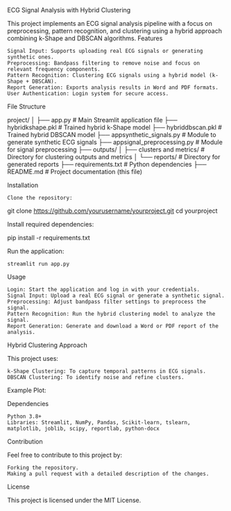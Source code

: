 ECG Signal Analysis with Hybrid Clustering

This project implements an ECG signal analysis pipeline with a focus on preprocessing, pattern recognition, and clustering using a hybrid approach combining k-Shape and DBSCAN algorithms.
Features

    Signal Input: Supports uploading real ECG signals or generating synthetic ones.
    Preprocessing: Bandpass filtering to remove noise and focus on relevant frequency components.
    Pattern Recognition: Clustering ECG signals using a hybrid model (k-Shape + DBSCAN).
    Report Generation: Exports analysis results in Word and PDF formats.
    User Authentication: Login system for secure access.

File Structure

project/
│
├── app.py                       # Main Streamlit application file
├── hybridkshape.pkl             # Trained hybrid k-Shape model
├── hybriddbscan.pkl             # Trained hybrid DBSCAN model
├── appsynthetic_signals.py      # Module to generate synthetic ECG signals
├── appsignal_preprocessing.py   # Module for signal preprocessing
├── outputs/
│   ├── clusters and metrics/    # Directory for clustering outputs and metrics
│   └── reports/                 # Directory for generated reports
├── requirements.txt             # Python dependencies
├── README.md                    # Project documentation (this file)

Installation

    Clone the repository:

git clone https://github.com/yourusername/yourproject.git
cd yourproject

Install required dependencies:

pip install -r requirements.txt

Run the application:

    streamlit run app.py

Usage

    Login: Start the application and log in with your credentials.
    Signal Input: Upload a real ECG signal or generate a synthetic signal.
    Preprocessing: Adjust bandpass filter settings to preprocess the signal.
    Pattern Recognition: Run the hybrid clustering model to analyze the signal.
    Report Generation: Generate and download a Word or PDF report of the analysis.

Hybrid Clustering Approach

This project uses:

    k-Shape Clustering: To capture temporal patterns in ECG signals.
    DBSCAN Clustering: To identify noise and refine clusters.

Example Plot:

Dependencies

    Python 3.8+
    Libraries: Streamlit, NumPy, Pandas, Scikit-learn, tslearn, matplotlib, joblib, scipy, reportlab, python-docx

Contribution

Feel free to contribute to this project by:

    Forking the repository.
    Making a pull request with a detailed description of the changes.

License

This project is licensed under the MIT License.

